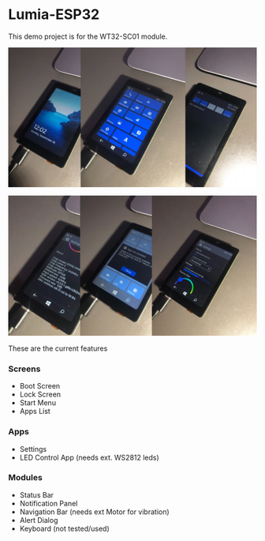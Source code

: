 # Lumia-ESP32
This demo project is for the WT32-SC01 module.


![1](1.png?raw=true "1")

![2](2.png?raw=true "2")

These are the current features
### Screens
- Boot Screen
- Lock Screen
- Start Menu
- Apps List
### Apps
- Settings
- LED Control App (needs ext. WS2812 leds)
### Modules
- Status Bar
- Notification Panel
- Navigation Bar (needs ext Motor for vibration)
- Alert Dialog
- Keyboard (not tested/used)
